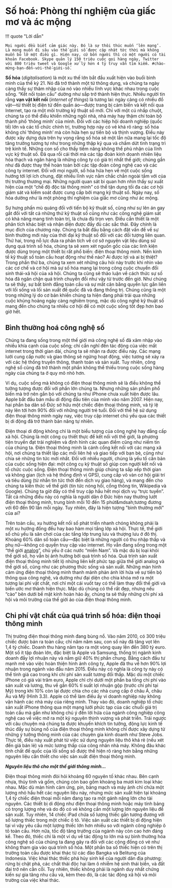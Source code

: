 # Số hoá: Phòng thí nghiệm của giấc mơ và ác mộng

!!! quote "Lời dẫn"

    Mọi người đều biết cảm giác này. Đó là sự thôi thúc muốn ‘lên mạng’. Là mong muốn đi sâu vào thế giới số được cập nhật tức thời mà không muốn bỏ lỡ một điều gì. Hiện nay, cứ bốn người thì có một người có tài khoản Facebook. Skype quản lý 150 triệu cuộc gọi hàng ngày, Twitter với 800 triệu tweet và Google xử lý hơn 4 tỷ truy vấn tìm kiếm. #chào-mừng-bạn-đến-với-thế-giới-số.

**Số hóa** (*digitalisation*) là một xu thế lớn bắt đầu xuất hiện vào buổi bình minh của thế kỷ 21. Nó đã trở thành một từ thông dụng, và chúng ta ngày càng thấy sự thâm nhập của nó vào nhiều lĩnh vực khác nhau trong cuộc sống. “Kết nối toàn cầu” dường như sắp trở thành hiện thực. Nhiều người tin rằng **vạn vật kết nối** (*internet of things*) là tương lai: ngày càng có nhiều đồ vật&mdash;từ thiết bị điện tử đến quần áo&mdash;được trang bị cảm biến và kết nối qua Internet, tạo ra một môi trường kỹ thuật số mới. Chỉ với một cú nhấp chuột, chúng ta có thể điều khiển những ngôi nhà, nhà máy hay thậm chí toàn bộ thành phố ‘thông minh’ của mình. Đối với các hiệp hội doanh nghiệp (quốc tế) lớn và các tổ chức chính trị, trường hợp này có vẻ khá rõ ràng: số hóa không chỉ ‘thông minh’ mà còn hứa hẹn sự tiến bộ và thịnh vượng. Điều này được xây dựng dựa trên hy vọng rằng số hóa sẽ một lần nữa mang lại tốc độ tăng trưởng tương tự như trong những thập kỷ qua và chấm dứt tình trạng trì trệ kinh tế. Những con số cho thấy tiềm năng không thể phủ nhận của lĩnh vực kỹ thuật số. Đã qua rồi cái thời mà các tập đoàn kinh doanh nhiên liệu hóa thạch và ngân hàng là những công ty có giá trị nhất thế giới; chúng gần như đã được thay thế hoàn toàn bởi các tập đoàn công nghệ cao và các công ty internet. Đối với mọi người, số hóa hứa hẹn về một cuộc sống hướng tới lợi ích chung, đặt nhiều lĩnh vực nằm chắc chắn ngoài tầm với của thị trường thương mại. Những người quan sát bi quan hơn nhìn thấy sự xuất hiện của một “chế độ độc tài thông minh” có thể tận dụng tối đa các cơ hội giám sát và kiểm soát được cung cấp bởi mạng kỹ thuật số. Ngày nay, số hóa dường như là một phòng thí nghiệm của giấc mơ cũng như ác mộng. 

Sự hưng phấn mù quáng đối với tiến bộ kỹ thuật số, cũng như sự lên án gay gắt đối với tất cả những thứ kỹ thuật số cũng như các công nghệ giám sát có khả năng mang tính toàn trị, là chưa đủ trọn vẹn. Điều cần thiết là một phân tích khác biệt và nhận diện được đầy đủ các sắc thái. Đây chính là mục đích của chương này. Chúng ta bắt đầu bằng cách đặt vấn đề về sự bình thường mới này của thời đại kỹ thuật số đối với các đối tượng liên quan. Thứ hai, trong nỗ lực đưa ra phân tích về cơ sở nguyên vật liệu dùng sử dụng quá trình số hóa, chúng ta sẽ xem xét nguồn gốc của các linh kiện được dùng trong một thiết bị rất phổ biến: điện thoại thông minh. Nền kinh tế kỹ thuật số toàn cầu hoạt động như thế nào? Ai được lợi và ai bị thiệt? Trong phần thứ ba, chúng ta xem xét những câu hỏi này trước khi nhìn vào các cơ chế và cơ hội mà sự số hóa mang lại trong công cuộc chuyển đổi sinh thái-xã hội của xã hội. Chúng ta cũng sẽ thảo luận về cách thức sự số hóa đã ngăn chặn quá trình chuyển đổi như vậy từ trước đến giờ. Như chúng ta sẽ thấy, sự bất bình đẳng toàn cầu và sự mất cân bằng quyền lực gắn liền với lối sống và lối sản xuất đế quốc đã và đang thống trị. Chúng cũng là một trong những lý do cơ bản khiến chúng ta hiện đang phải trải qua những cuộc khủng hoảng ngày càng nghiêm trọng, mặc dù công nghệ kỹ thuật số mang đến cho chúng ta nhiều cơ hội để có một cuộc sống tốt đẹp hơn bao giờ hết.

## Bình thường hoá công nghệ số

Chúng ta đang sống trong một thế giới mà công nghệ số đã xâm nhập vào nhiều khía cạnh của cuộc sống; chỉ cần nghĩ đến tác động của việc mất internet trong thời gian dài, chúng ta sẽ nhận ra được điều này. Các mạng lưới cung cấp nước và giao thông sẽ ngừng hoạt động, việc tương sẽ xảy ra với các hệ thống truyền thông, thanh toán và sản xuất. Tuy nhiên, công nghệ số cũng đã trở thành một phần không thể thiếu trong cuộc sống hàng ngày của chúng ta ở quy mô nhỏ hơn.

Ví dụ, cuộc sống mà không có điện thoại thông minh sẽ là điều không thể tưởng tượng được đối với phần lớn chúng ta. Nhưng những sản phẩm phổ biến mà trở nên gắn bó với chúng ta như iPhone chưa xuất hiện được lâu. Apple bắt đầu bán mẫu di động đầu tiên của mình vào năm 2007. Hiện nay, hai phần ba dân số Đức sở hữu một chiếc điện thoại thông minh, và tỷ lệ này lên tới hơn 90% đối với những người trẻ tuổi. Đối với thế hệ sử dụng điện thoại thông minh ngày nay, việc truy cập internet chủ yếu qua các thiết bị di động đã trở thành bản năng tự nhiên.

Điện thoại di động không chỉ là một biểu tượng của công nghệ hay đẳng cấp xã hội. Chúng là một công cụ thiết thực để kết nối với thế giới, là phương tiện truyền đạt trải nghiệm và định hình các quan điểm cũng như niềm tin của chúng ta. Điện thoại thông minh là cánh cổng kết nối với các mạng xã hội, nơi chúng ta thiết lập các mối liên hệ và giao tiếp với bạn bè, cũng như chia sẻ những tin tức mới nhất. Đối với nhiều người, chúng là yếu tố căn bản của cuộc sống hiện đại: một công cụ kỹ thuật số giúp con người kết nối và tổ chức cuộc sống. Điện thoại thông minh giúp chúng ta sắp xếp thời gian và không gian (lịch và hệ thống định vị GPS), cung cấp vô vàn cơ hội giải trí và tiêu dùng (từ nhắn tin tức thời đến dịch vụ giao hàng), và mang đến cho chúng ta kiến thức về thế giới (tin tức nóng hổi, cổng thông tin, Wikipedia và Google). Chúng ta giờ đây có thể truy cập hầu hết mọi dịch vụ “trực tuyến”. Tất cả những điều này có nghĩa là người dân ở Đức hiện nay thường lướt điện thoại thông minh, trung bình mỗi 10 đến 15 phút&mdsah;tương đương với 60 đến 90 lần mỗi ngày. Tuy nhiên, đây là hiện tượng "bình thường mới" của ai?

Trên toàn cầu, xu hướng kết nối số phát triển nhanh chóng không phải là một xu hướng đồng đều hay bao hàm mọi tầng lớp xã hội. Thực tế, thế giới số chủ yếu là sân chơi của các tầng lớp trung lưu và thượng lưu ở đô thị. Khoảng 60% dân số toàn cầu&mdash;đặc biệt là những người có thu nhập thấp và phụ nữ&mdash;không có quyền truy cập vào internet. Họ vẫn đang sống trong một “thế giới [analog](https://vi.wikipedia.org/wiki/T%C3%ADn_hi%E1%BB%87u_analog)”, chủ yếu ở các nước “miền Nam”. Và mặc dù bị loại khỏi thế giới số, họ vẫn bị ảnh hưởng bởi quá trình số hóa. Quá trình sản xuất điện thoại thông minh tiết lộ những liên kết phức tạp giữa thế giới analog và thế giới số, cũng như các phương thức sống và sản xuất. Những màn hình cảm ứng điện thoại thông minh thanh mảnh phản ánh lời hứa về sự tiến bộ thông qua công nghệ, và dường như đại diện cho chìa khóa mở ra một tương lai phi vật chất, nơi chỉ một cái vuốt tay có thể làm thay đổi thế giới và biến ước mơ thành hiện thực. Mặc dù chúng có thể rất đẹp, nhưng nếu “cào” bên dưới bề mặt kính hoàn hảo ấy, chúng ta sẽ thấy những chi phí xã hội và môi trường của thế giới ảo của điện thoại thông minh.

## Chi phí vật chất của quá trình số hóa: điện thoại thông minh

Thị trường điện thoại thông minh đang bùng nổ. Vào năm 2010, có 300 triệu chiếc được bán ra toàn cầu; chỉ năm năm sau, con số này đã tăng vọt lên 1,4 tỷ chiếc. Doanh thu hàng năm tạo ra một vòng quay lên đến 380 tỷ euro. Một số ít tập đoàn lớn, đặc biệt là Apple và Samsung, thống trị ngành kinh doanh đầy lợi nhuận này và nắm giữ 40% thị phần chung. Bằng cách đầu tư mạnh mẽ vào việc hoàn thiện hình ảnh công ty, Apple đã thu về hơn 90% lợi nhuận trong ngành vào đầu năm 2015. Điều này có nghĩa là công ty này có thể tính giá cao trong khi chi phí sản xuất tương đối thấp. Mặc dù một chiếc iPhone có giá vài trăm euro, Apple chỉ chi dưới một phần ba tổng chi phí vào sản xuất và lương, thu về gần 60% tỉ suất lợi nhuận gộp (trước chi phí tại Mỹ) trong khi 10% còn lại được chia cho các nhà cung cấp ở châu Á, châu Âu và Mỹ (Hình 3.3). Apple có thể làm điều ấy vì doanh nghiệp này không vận hành các nhà máy của riêng mình. Thay vào đó, doanh nghiệp tổ chức sản xuất iPhone thông qua một mạng lưới phức tạp của các chuỗi giá trị toàn cầu mà gần như không chú ý đến lời hứa của ngành công nghiệp công nghệ cao về việc mở ra một kỷ nguyên thịnh vượng và phát triển. Trái ngược với câu chuyện mà chúng ta được khuyến khích tin tưởng, động lực kinh tế thúc đẩy sự bùng nổ của điện thoại thông minh không chỉ được xây dựng từ những ý tưởng thông minh của các chuyên gia kinh doanh như Steve Jobs. Thực tế, điều này xuất phát từ việc sử dụng nguyên liệu thô khá rẻ (nếu xét đến giá bán lẻ) và mức lương thấp của công nhân nhà máy. Không đâu khác tính chất đế quốc của lối sống số được thể hiện rõ ràng hơn bằng những nguyên liệu cần thiết cho việc sản xuất điện thoại thông minh.

***Nguyên liệu thô cho một thế giới thông minh...***

Điện thoại thông minh đòi hỏi khoảng 60 nguyên tố khác nhau. Bên cạnh nhựa, thủy tinh và gốm, chúng còn bao gồm khoảng ba mươi kim loại khác nhau. Mặc dù màn hình cảm ứng, pin, bảng mạch và máy ảnh chỉ chứa một lượng nhỏ hầu hết các nguyên liệu này, nhưng mức sản xuất hiện tại khoảng 1,4 tỷ chiếc điện thoại mỗi năm đang tạo ra một gánh nặng lớn cho tài nguyên. Các thiết bị di động như điện thoại thông minh hoặc máy tính bảng có trọng lượng nhẹ và do đó có vẻ không cần một lượng lớn nguyên liệu để sản xuất. Tuy nhiên, 14 chiếc iPad chứa số lượng thiếc gần tương đương với số lượng thiếc trong một chiếc ô tô. Việc sản xuất các thiết bị di động hiện tại vì vậy yêu cầu một lượng thiếc lớn hơn nhiều so với ngành công nghiệp ô tô toàn cầu. Hơn nữa, tốc độ tăng trưởng của ngành này còn cao hơn đáng kể. Theo đó, thiếc chỉ là một ví dụ về tác động to lớn mà sự bình thường hóa công nghệ số của chúng ta đang gây ra đối với các cộng đồng có vẻ như không tham gia vào quá trình số hóa. Một phần ba số thiếc hiện có trên thị trường toàn cầu được khai thác từ các đảo Bangka và Belitung của Indonesia. Việc khai thác thiếc phá hủy sinh kế của người dân địa phương: rừng bị chặt phá, các chất thải độc hại làm ô nhiễm hệ sinh thái biển, và đất đai trở nên cằn cỗi. Tuy nhiên, thiếc không phải là ngành duy nhất chứng kiến sự gia tăng nhu cầu và, kèm theo đó, là các tác động xã hội và môi trường của việc khai thác.


 
